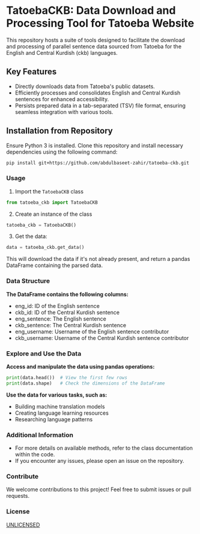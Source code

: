 # TatoebaCKB: Data Download and Processing Tool for Tatoeba Website

This repository hosts a suite of tools designed to facilitate the download and processing of parallel sentence data sourced from Tatoeba for the English and Central Kurdish (ckb) languages.

## Key Features

- Directly downloads data from Tatoeba's public datasets.
- Efficiently processes and consolidates English and Central Kurdish sentences for enhanced accessibility.
- Persists prepared data in a tab-separated (TSV) file format, ensuring seamless integration with various tools.

## Installation from Repository

Ensure Python 3 is installed. Clone this repository and install necessary dependencies using the following command:

```bash
pip install git+https://github.com/abdulbaseet-zahir/tatoeba-ckb.git
```

### Usage

1. Import the `TatoebaCKB` class

```python
from tatoeba_ckb import TatoebaCKB
```

2. Create an instance of the class

```python
tatoeba_ckb = TatoebaCKB()
```
3. Get the data:
```python
data = tatoeba_ckb.get_data()
```

 This will download the data if it's not already present, and return a pandas DataFrame containing the parsed data.

### Data Structure

**The DataFrame contains the following columns:**

- eng_id: ID of the English sentence
- ckb_id: ID of the Central Kurdish sentence
- eng_sentence: The English sentence
- ckb_sentence: The Central Kurdish sentence
- eng_username: Username of the English sentence contributor
- ckb_username: Username of the Central Kurdish sentence contributor


### Explore and Use the Data

**Access and manipulate the data using pandas operations:**
```python
print(data.head())  # View the first few rows
print(data.shape)   # Check the dimensions of the DataFrame
```

**Use the data for various tasks, such as:**
- Building machine translation models
- Creating language learning resources
- Researching language patterns

### Additional Information

- For more details on available methods, refer to the class documentation within the code.
- If you encounter any issues, please open an issue on the repository.

### Contribute

We welcome contributions to this project! Feel free to submit issues or pull requests.

### License
[UNLICENSED](LICENSE)

